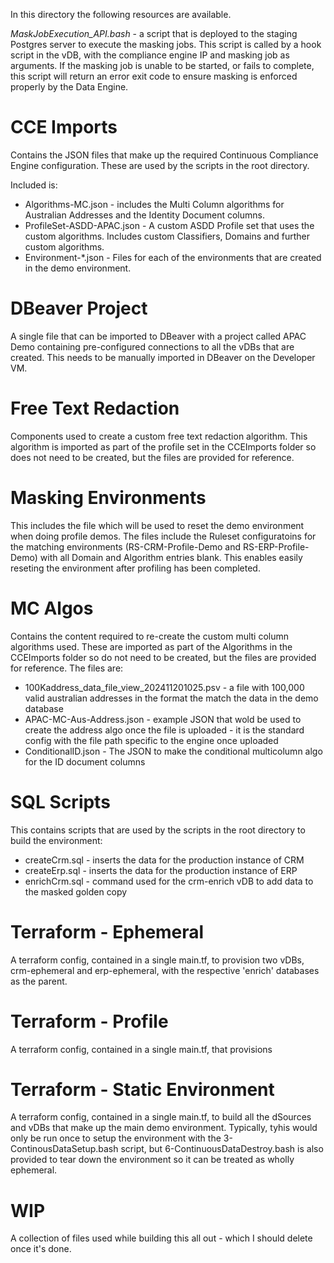 In this directory the following resources are available.

*MaskJobExecution_API.bash* - a script that is deployed to the staging Postgres server to execute the masking jobs. This script is called by a hook script in the vDB, with the compliance engine IP and masking job as arguments. If the masking job is unable to be started, or fails to complete, this script will return an error exit code to ensure masking is enforced properly by the Data Engine.

# CCE Imports
Contains the JSON files that make up the required Continuous Compliance Engine configuration. These are used by the scripts in the root directory.

Included is:
- Algorithms-MC.json - includes the Multi Column algorithms for Australian Addresses and the Identity Document columns.
- ProfileSet-ASDD-APAC.json - A custom ASDD Profile set that uses the custom algorithms. Includes custom Classifiers, Domains and further custom algorithms.
- Environment-*.json - Files for each of the environments that are created in the demo environment.

# DBeaver Project
A single file that can be imported to DBeaver with a project called APAC Demo containing pre-configured connections to all the vDBs that are created. This needs to be manually imported in DBeaver on the Developer VM.

# Free Text Redaction
Components used to create a custom free text redaction algorithm. This algorithm is imported as part of the profile set in the CCEImports folder so does not need to be created, but the files are provided for reference.

# Masking Environments
This includes the file which will be used to reset the demo environment when doing profile demos. The files include the Ruleset configuratoins for the matching environments (RS-CRM-Profile-Demo and RS-ERP-Profile-Demo) with all Domain and Algorithm entries blank. This enables easily reseting the environment after profiling has been completed.

# MC Algos
Contains the content required to re-create the custom multi column algorithms used. These are imported as part of the Algorithms in the CCEImports folder so do not need to be created, but the files are provided for reference. The files are:
- 100Kaddress_data_file_view_202411201025.psv - a file with 100,000 valid australian addresses in the format the match the data in the demo database
- APAC-MC-Aus-Address.json - example JSON that wold be used to create the address algo once the file is uploaded - it is the standard config with the file path specific to the engine once uploaded
- ConditionalID.json - The JSON to make the conditional multicolumn algo for the ID document columns

# SQL Scripts
This contains scripts that are used by the scripts in the root directory to build the environment:
- createCrm.sql - inserts the data for the production instance of CRM
- createErp.sql - inserts the data for the production instance of ERP
- enrichCrm.sql - command used for the crm-enrich vDB to add data to the masked golden copy 

# Terraform - Ephemeral
A terraform config, contained in a single main.tf, to provision two vDBs, crm-ephemeral and erp-ephemeral, with the respective 'enrich' databases as the parent.

# Terraform - Profile
A terraform config, contained in a single main.tf, that provisions 

# Terraform - Static Environment
A terraform config, contained in a single main.tf, to build all the dSources and vDBs that make up the main demo environment. Typically, tyhis would only be run once to setup the environment with the 3-ContinousDataSetup.bash script, but 6-ContinuousDataDestroy.bash is also provided to tear down the environment so it can be treated as wholly ephemeral.

# WIP
A collection of files used while building this all out - which I should delete once it's done.